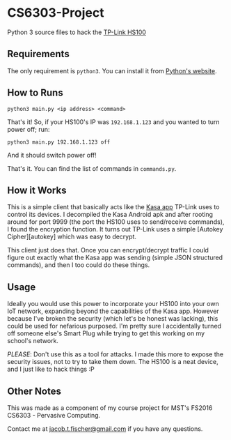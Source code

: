 # CS6303-Project

Python 3 source files to hack the [TP-Link HS100][hs100]

## Requirements

The only requirement is `python3`. You can install it from [Python's website][python].

## How to Runs

    python3 main.py <ip address> <command>

That's it! So, if your HS100's IP was `192.168.1.123` and you wanted to turn power off; run:

    python3 main.py 192.168.1.123 off

And it should switch power off!

That's it. You can find the list of commands in `commands.py`.

## How it Works

This is a simple client that basically acts like the [Kasa app][kasa] TP-Link uses to control its devices. I decompiled the Kasa Android apk and after rooting around for port 9999 (the port the HS100 uses to send/receive commands), I found the encryption function. It turns out TP-Link uses a simple [Autokey Cipher][autokey] which was easy to decrypt.

This client just does that. Once you can encrypt/decrypt traffic I could figure out exactly what the Kasa app was sending (simple JSON structured commands), and then I too could do these things.

## Usage

Ideally you would use this power to incorporate your HS100 into your own IoT network, expanding beyond the capabilities of the Kasa app. However because I've broken the security (which let's be honest was lacking), this could be used for nefarious purposed. I'm pretty sure I accidentally turned off someone else's Smart Plug while trying to get this working on my school's network.

*PLEASE*: Don't use this as a tool for attacks. I made this more to expose the security issues, not to try to take them down. The HS100 is a neat device, and I just like to hack things :P

## Other Notes

This was made as a component of my course project for MST's FS2016 CS6303 - Pervasive Computing.

Contact me at jacob.t.fischer@gmail.com if you have any questions.

[hs100]: http://www.tp-link.com/us/products/details/HS100.html
[python]: https://www.python.org/downloads/
[kasa]: https://play.google.com/store/apps/details?id=com.tplink.kasa_android
